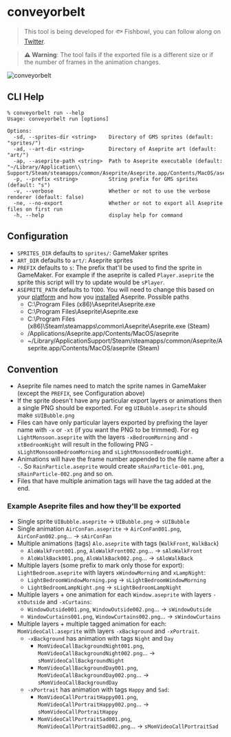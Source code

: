 # conveyorbelt

> This tool is being developed for 🐟 Fishbowl, you can follow along on [Twitter](https://twitter.com/imissmy_friends).

> **⚠️ Warning**: The tool fails if the exported file is a different size or if the number of frames in the animation changes.

![conveyorbelt](https://user-images.githubusercontent.com/9491/174024453-55c428ad-69f7-48c0-b0c3-7943f82de76b.gif)


## CLI Help
```
% conveyorbelt run --help
Usage: conveyorbelt run [options]

Options:
  -sd, --sprites-dir <string>    Directory of GMS sprites (default: "sprites/")
  -ad, --art-dir <string>        Directory of Aseprite art (default: "art/")
  -ap, --aseprite-path <string>  Path to Aseprite executable (default: "~/Library/Application\\ Support/Steam/steamapps/common/Aseprite/Aseprite.app/Contents/MacOS/aseprite")
  -p, --prefix <string>          String prefix for GMS sprites (default: "s")
  -v, --verbose                  Whether or not to use the verbose renderer (default: false)
  -ne, --no-export               Whether or not to export all Aseprite files on first run
  -h, --help                     display help for command
  ```

## Configuration
- `SPRITES_DIR` defaults to `sprites/`: GameMaker sprites
- `ART_DIR` defaults to `art/`: Aseprite sprites
- `PREFIX` defaults to `s`: The prefix that'll be used to find the sprite in GameMaker. For example if the aseprite is called `Player.aseprite` the sprite this script will try to update would be `sPlayer`.
- `ASEPRITE_PATH` defaults to `TODO`. You will need to change this based on your [platform](https://www.aseprite.org/docs/cli/#platform-specific-details) and how you [installed](https://www.aseprite.org/docs/cli/#in-the-case-of-steam) Aseprite. Possible paths
  - C:\Program Files (x86)\Aseprite\Aseprite.exe
  - C:\Program Files\Aseprite\Aseprite.exe
  - C:\Program Files (x86)\Steam\steamapps\common\Aseprite\Aseprite.exe (Steam)
  - /Applications/Aseprite.app/Contents/MacOS/aseprite
  - ~/Library/ApplicationSupport/Steam/steamapps/common/Aseprite/Aseprite.app/Contents/MacOS/aseprite (Steam)

## Convention
- Aseprite file names need to match the sprite names in GameMaker (except the `PREFIX`, see Configuration above)
- If the sprite doesn't have any particular export layers or animations then a single PNG should be exported. For eg `UIBubble.aseprite` should make `sUIBubble.png`
- Files can have only particular layers exported by prefixing the layer name with `-x` or `-xt` (if you want the PNG to be trimmed). For eg `LightMonsoon.aseprite` with the layers `-xBedroomMorning` and `-xtBedroomNight` will result in the following PNG - `sLightMonsoonBedroomMorning` and `sLightMonsoonBedroomNight`.
- Animations will have the frame number appended to the file name after a `-`. So `RainParticle.aseprite` would create `sRainParticle-001.png`, `sRainParticle-002.png` and so on.
- Files that have multiple animation tags will have the tag added at the end.

### Example Aseprite files and how they'll be exported
- Single sprite `UIBubble.aseprite` -> `UIBubble.png` -> `sUIBubble`
- Single animation `AirConFan.aseprite` -> `AirConFan001.png`, `AirConFan002.png`... -> `sAirConFan`
- Multiple animations (tags) `Alo.aseprite` with tags (`WalkFront`, `WalkBack`)
  - `AloWalkFront001.png`, `AloWalkFront002.png`... -> `sAloWalkFront`
  - `AloWalkBack001.png`, `AloWalkBack002.png`... -> `sAloWalkBack`
- Multiple layers (some prefix to mark only those for export): `LightBedroom.aseprite` with layers `xWindowMorning` and `xLampNight`:
  - `LightBedroomWindowMorning.png` -> `sLightBedroomWindowMorning`
  - `LightBedroomLampNight.png` -> `sLightBedroomLampNight`
- Multiple layers + one animation for each `Window.aseprite` with layers `-xtOutside` and `-xCurtains`:
  - `WindowOutside001.png`, `WindowOutside002.png`... -> `sWindowOutside`
  - `WindowCurtains001.png`, `WindowCurtains002.png`... -> `sWindowCurtains`
- Multiple layers + multiple tagged animation for each: `MomVideoCall.aseprite` with layers `-xBackground` and `-xPortrait`.
  - `-xBackground` has animation with tags `Night` and `Day`
    - `MomVideoCallBackgroundNight001.png`, `MomVideoCallBackgroundNight002.png`... -> `sMomVideoCallBackgroundNight`
    - `MomVideoCallBackgroundDay001.png`, `MomVideoCallBackgroundDay002.png`... -> `sMomVideoCallBackgroundDay`
  - `-xPortrait` has animation with tags `Happy` and `Sad`:
    - `MomVideoCallPortraitHappy001.png`, `MomVideoCallPortraitHappy002.png`... -> `sMomVideoCallPortraitHappy`
    - `MomVideoCallPortraitSad001.png`, `MomVideoCallPortraitSad002.png`... -> `sMomVideoCallPortraitSad`